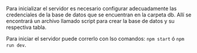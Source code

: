 Para inicializar el servidor es necesario configurar adecuadamente las credenciales de la base de datos que se encuentran en la carpeta db.
Allí se encontrará un archivo llamado script para crear la base de datos y su respectiva tabla.

Para iniciar el servidor puede correrlo con lso comandos:
`npm start` ó `npm run dev`.

